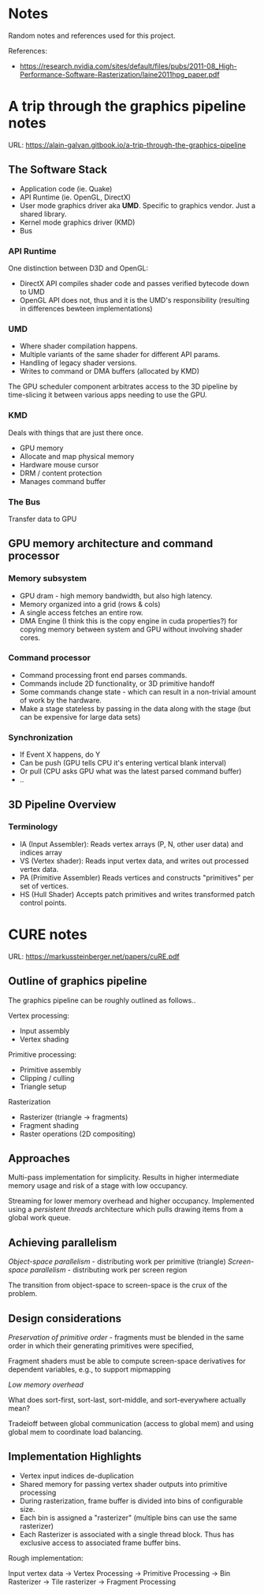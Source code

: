 # Notes

Random notes and references used for this project.

References:
- https://research.nvidia.com/sites/default/files/pubs/2011-08_High-Performance-Software-Rasterization/laine2011hpg_paper.pdf

# A trip through the graphics pipeline notes

URL: https://alain-galvan.gitbook.io/a-trip-through-the-graphics-pipeline

## The Software Stack

- Application code (ie. Quake)
- API Runtime (ie. OpenGL, DirectX)
- User mode graphics driver aka **UMD**.  Specific to graphics vendor.  Just a shared library.
- Kernel mode graphics driver (KMD)
- Bus

### API Runtime

One distinction between D3D and OpenGL:
- DirectX API compiles shader code and passes verified bytecode down to UMD
- OpenGL API does not, thus and it is the UMD's responsibility (resulting in differences bewteen implementations)

### UMD

- Where shader compilation happens.
- Multiple variants of the same shader for different API params.
- Handling of legacy shader versions.
- Writes to command or DMA buffers (allocated by KMD)

The GPU scheduler component arbitrates access to the 3D pipeline by time-slicing it between various apps needing to use the GPU.

### KMD

Deals with things that are just there once.
- GPU memory
- Allocate and map physical memory
- Hardware mouse cursor
- DRM / content protection
- Manages command buffer

### The Bus

Transfer data to GPU

## GPU memory architecture and command processor

### Memory subsystem

- GPU dram - high memory bandwidth, but also high latency.
- Memory organized into a grid (rows & cols)
- A single access fetches an entire row.
- DMA Engine (I think this is the copy engine in cuda properties?) for copying memory between system and GPU without involving shader cores.

### Command processor

- Command processing front end parses commands.
- Commands include 2D functionality, or 3D primitive handoff
- Some commands change state - which can result in a non-trivial amount of work by the hardware.
- Make a stage stateless by passing in the data along with the stage (but can be expensive for large data sets)

### Synchronization

- If Event X happens, do Y
- Can be push (GPU tells CPU it's entering vertical blank interval)
- Or pull (CPU asks GPU what was the latest parsed command buffer)
- ..

## 3D Pipeline Overview

### Terminology

- IA (Input Assembler): Reads vertex arrays (P, N, other user data) and indices array
- VS (Vertex shader): Reads input vertex data, and writes out processed vertex data.
- PA (Primitive Assembler) Reads vertices and constructs "primitives" per set of vertices.
- HS (Hull Shader) Accepts patch primitives and writes transformed patch control points.  

# CURE notes

URL: https://markussteinberger.net/papers/cuRE.pdf

## Outline of graphics pipeline

The graphics pipeline can be roughly outlined as follows..

Vertex processing:
- Input assembly
- Vertex shading

Primitive processing:
- Primitive assembly
- Clipping / culling
- Triangle setup

Rasterization
- Rasterizer (triangle -> fragments)
- Fragment shading
- Raster operations (2D compositing)

## Approaches

Multi-pass implementation for simplicity.  Results in higher intermediate memory usage and risk of a stage with low occupancy.

Streaming for lower memory overhead and higher occupancy.  Implemented using a _persistent threads_ architecture which pulls drawing items from a global work queue.

## Achieving parallelism

*Object-space parallelism* - distributing work per primitive (triangle)
*Screen-space parallelism* - distributing work per screen region

The transition from object-space to screen-space is the crux of the problem.

## Design considerations

*Preservation of primitive order* - fragments must be blended in the same order in which their generating primitives were specified,

Fragment shaders must be able to compute screen-space derivatives for dependent variables, e.g., to support mipmapping

*Low memory overhead*

What does sort-first, sort-last, sort-middle, and sort-everywhere actually mean?

Tradeioff between global communication (access to global mem) and using global mem to coordinate load balancing.

## Implementation Highlights

- Vertex input indices de-duplication
- Shared memory for passing vertex shader outputs into primitive processing
- During rasterization, frame buffer is divided into bins of configurable size.
- Each bin is assigned a "rasterizer" (multiple bins can use the same rasterizer)
- Each Rasterizer is associated with a single thread block.  Thus has exclusive access to associated frame buffer bins.

Rough implementation:

Input vertex data -> Vertex Processing -> Primitive Processing -> Bin Rasterizer -> Tile rasterizer -> Fragment Processing

